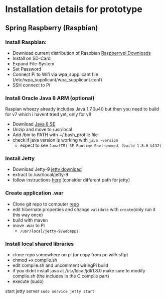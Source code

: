 # Installation details for prototype

## Spring Raspberry (Raspbian)

### Install Raspbian:
* Download current distribution of Raspbian [Raspberrypi Downloads](http://www.raspberrypi.org/downloads/)
* Install on SD-Card
* Expand File-System
* Set Password
* Connect Pi to Wifi via wpa_supplicant file (/etc/wpa_supplicant/wpa_supplicant.conf)
* SSH connect to Pi

### Install Oracle Java 8 ARM (optional)
Raspian wheezy already includes Java 1.7.0u40 but then you need to build for v7 which i havent tried yet, only for v8

* Download [Java 8 SE ](http://www.oracle.com/technetwork/java/javase/downloads/jdk8-arm-downloads-2187472.html)
* Unzip and move to /usr/local
* Add <java>/bin to PATH with ~/.bash_profile file
* check if java version is working with `java -version`
	* expect to see `Java(TM) SE Runtime Environment (build 1.8.0-b132)`

### Install Jetty
* Download Jetty-9 [jetty download](http://download.eclipse.org/jetty/)
* extract to /usr/local/jetty-9
* follow instructions [here](http://pietervogelaar.nl/ubuntu-12-04-install-jetty-9) (consider different path for jetty)

### Create application .war
* Clone git repo to computer [repo](github.com/Ineffective/Pi-jAutomation433)
* edit hibernate.properties and change `validate` with `create`(only run it this way once)
* build with maven
* move .war to Pi
	* `/usr/local/jetty-9/webapps`

### Install local shared libraries
* clone repo somewhere on pi (or copy from pc with sftp)
* chmod +x compile.sh
* edit compile.sh and uncomment wiringPi build
* if you didnt install java at /usr/local/jdk1.8.0 make sure to modify compile.sh (the includes in the C compile part)
* execute (sudo)

start jetty server `sudo service jetty start`








	 	